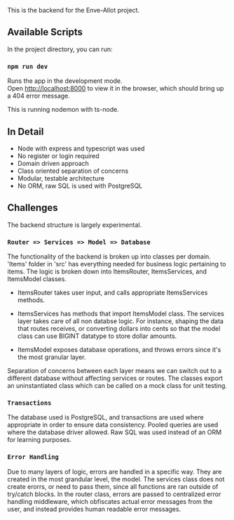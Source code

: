 This is the backend for the Enve-Allot project.

## Available Scripts

In the project directory, you can run:

### `npm run dev`

Runs the app in the development mode.<br />
Open [http://localhost:8000](http://localhost:8000) to view it in the browser, which should bring up a 404 error message.

This is running nodemon with ts-node.<br />

## In Detail

* Node with express and typescript was used
* No register or login required
* Domain driven approach
* Class oriented separation of concerns 
* Modular, testable architecture
* No ORM, raw SQL is used with PostgreSQL



## Challenges

The backend structure is largely experimental. 

### `Router => Services => Model => Database`

The functionality of the backend is broken up into classes per domain. 'Items' folder in 'src' has everything needed for business logic pertaining to items. The logic is broken down into ItemsRouter, ItemsServices, and ItemsModel classes.

* ItemsRouter takes user input, and calls appropriate ItemsServices methods.

* ItemsServices has methods that import ItemsModel class. The services layer takes care of all non databse logic. For instance, shaping the data that routes receives, or converting dollars into cents so that the model class can use BIGINT datatype to store dollar amounts. 

* ItemsModel exposes database operations, and throws errors since it's the most granular layer. 

Separation of concerns between each layer means we can switch out to a different database without affecting services or routes. The classes export an uninstantiated class which can be called on a mock class for unit testing.

### `Transactions`

The database used is PostgreSQL, and transactions are used where appropriate in order to ensure data consistency. Pooled queries are used where the database driver allowed. Raw SQL was used instead of an ORM for learning purposes.

### `Error Handling`

Due to many layers of logic, errors are handled in a specific way. They are created in the most grandular level, the model. The services class does not create erorrs, or need to pass them, since all functions are ran outside of try/catch blocks. In the router class, errors are passed to centralized error handling middleware, which obfiscates actual error messages from the user, and instead provides human readable error messages.






